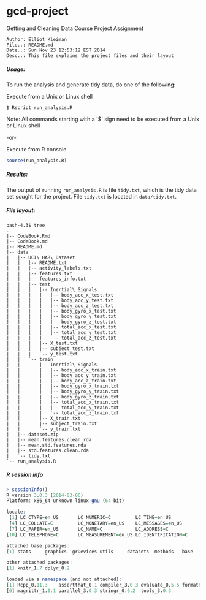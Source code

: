gcd-project
===========

Getting and Cleaning Data Course Project Assignment

``` text
Author: Elliot Kleiman
File..: README.md
Date..: Sun Nov 23 12:53:12 EST 2014
Desc..: This file explains the project files and their layout
```

##### Usage:

To run the analysis and generate tidy data, do one of the following:

Execute from a Unix or Linux shell
``` Shell
$ Rscript run_analysis.R
```
Note:
All commands starting with a '$' sign need to be executed from a Unix or Linux shell

-or-

Execute from R console
``` R
source(run_analysis.R)
```
##### Results:

The output of running `run_analysis.R` is file `tidy.txt`, which is the tidy data set sought for the project.
File `tidy.txt` is located in `data/tidy.txt`.

##### File layout:

``` Shell
bash-4.3$ tree
.
|-- CodeBook.Rmd
|-- CodeBook.md
|-- README.md
|-- data
|   |-- UCI\ HAR\ Dataset
|   |   |-- README.txt
|   |   |-- activity_labels.txt
|   |   |-- features.txt
|   |   |-- features_info.txt
|   |   |-- test
|   |   |   |-- Inertial\ Signals
|   |   |   |   |-- body_acc_x_test.txt
|   |   |   |   |-- body_acc_y_test.txt
|   |   |   |   |-- body_acc_z_test.txt
|   |   |   |   |-- body_gyro_x_test.txt
|   |   |   |   |-- body_gyro_y_test.txt
|   |   |   |   |-- body_gyro_z_test.txt
|   |   |   |   |-- total_acc_x_test.txt
|   |   |   |   |-- total_acc_y_test.txt
|   |   |   |   `-- total_acc_z_test.txt
|   |   |   |-- X_test.txt
|   |   |   |-- subject_test.txt
|   |   |   `-- y_test.txt
|   |   `-- train
|   |       |-- Inertial\ Signals
|   |       |   |-- body_acc_x_train.txt
|   |       |   |-- body_acc_y_train.txt
|   |       |   |-- body_acc_z_train.txt
|   |       |   |-- body_gyro_x_train.txt
|   |       |   |-- body_gyro_y_train.txt
|   |       |   |-- body_gyro_z_train.txt
|   |       |   |-- total_acc_x_train.txt
|   |       |   |-- total_acc_y_train.txt
|   |       |   `-- total_acc_z_train.txt
|   |       |-- X_train.txt
|   |       |-- subject_train.txt
|   |       `-- y_train.txt
|   |-- dataset.zip
|   |-- mean.features.clean.rda
|   |-- mean.std.features.rda
|   |-- std.features.clean.rda
|   `-- tidy.txt
`-- run_analysis.R
```
##### R session info

``` R
> sessionInfo()
R version 3.0.3 (2014-03-06)
Platform: x86_64-unknown-linux-gnu (64-bit)

locale:
 [1] LC_CTYPE=en_US       LC_NUMERIC=C         LC_TIME=en_US       
 [4] LC_COLLATE=C         LC_MONETARY=en_US    LC_MESSAGES=en_US   
 [7] LC_PAPER=en_US       LC_NAME=C            LC_ADDRESS=C        
[10] LC_TELEPHONE=C       LC_MEASUREMENT=en_US LC_IDENTIFICATION=C 

attached base packages:
[1] stats     graphics  grDevices utils     datasets  methods   base     

other attached packages:
[1] knitr_1.7 dplyr_0.2

loaded via a namespace (and not attached):
[1] Rcpp_0.11.3    assertthat_0.1 compiler_3.0.3 evaluate_0.5.5 formatR_1.0   
[6] magrittr_1.0.1 parallel_3.0.3 stringr_0.6.2  tools_3.0.3
```

